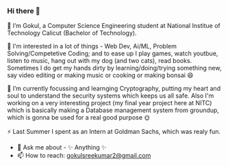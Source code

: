 ### Hi there 👋

🔭 I’m Gokul, a Computer Science Engineering student at National Institue of Technology Calicut (Bachelor of Technology).

🌟 I'm interested in a lot of things - Web Dev, Ai/ML, Problem Solving/Competetive Coding; and to ease up I play games, watch youtbue, listen to music, hang out with my dog (and two cats), read books. Sometimes I do get my hands dirty by learning/doing/trying something new, say video editing or making music or cooking or making bonsai 😄 

🌱 I’m currently focussing and learnging Cryptography, putting my heart and soul to understand the security systems which keeps us all safe. Also I'm working on a very interesting project (my final year project here at NITC) which is basically making a Database management system from groundup, which is gonna be used for a real good purpose 🌞 


⚡ Last Summer I spent as an Intern at Goldman Sachs, which was realy fun.

- 💬 Ask me about - ✨ Anything ✨
- 📫 How to reach: gokulsreekumar2@gmail.com

<!--
**gokulsreekumar/gokulsreekumar** is a ✨ _special_ ✨ repository because its `README.md` (this file) appears on your GitHub profile.

Here are some ideas to get you started:

- 🔭 I’m currently working on ...
- 🌱 I’m currently learning ...
- 👯 I’m looking to collaborate on ...
- 🤔 I’m looking for help with ...
- 💬 Ask me about ...
- 📫 How to reach me: ...
- 😄 Pronouns: ...
- ⚡ Fun fact: ...
🌝🌚🌑🌒🌓🌔🌕🌖🌗🌘🌜🌛🌔🌍🌎🌏🌋🌌⛅
⚠️🚧🔰🏧🎰🚏💈♨️🏁🎌🏮🗿🎪🎭📍🚩🇧
-->
